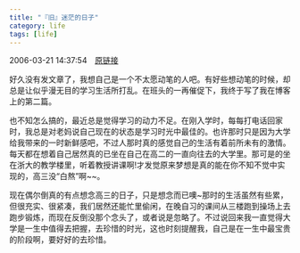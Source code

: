 ```yaml
---
title: "『旧』迷茫的日子"
category: life
tags: [life]
---
```


2006-03-21 14:37:54　<a target="_blank" href="http://maxintlny.blog.163.com/blog/static/52748902006221237540/">原链接</a> 
<p>
	好久没有发文章了，我想自己是一个不太愿动笔的人吧。有好些想动笔的时候，却总是让似乎漫无目的学习生活所打乱。在班头的一再催促下，我终于写了我在博客上的第二篇。
</p>
<p>
	也不知怎么搞的，最近总是觉得学习的动力不足。在刚入学时，每每打电话回家时，我总是对老妈说自己现在的状态是学习时光中最佳的。也许那时只是因为大学给我带来的一时新鲜感吧，不过人那时真的感觉自己的生活有着前所未有的激情。每天都在想着自己居然真的已坐在自己在高二的一直向往去的大学里。那可是的坐在浙大的教学楼里，听着教授讲课啊!才发觉原来梦想是真的能在你不知不觉中实现的，高三没“白熬”啊~~。
</p>
<p>
	现在偶尔倒真的有点想念高三的日子，只是想念而已噢~那时的生活虽然有些累，但很充实、很紧凑，我们居然还能忙里偷闲，在晚自习的课间从三楼跑到操场上去跑步锻炼，而现在反倒没那个念头了，或者说是忽略了。不过说回来我一直觉得大学是一生中值得去把握，去珍惜的时光，这也时刻提醒我，自己是在一生中最宝贵的阶段啊，要好好的去珍惜。
</p>